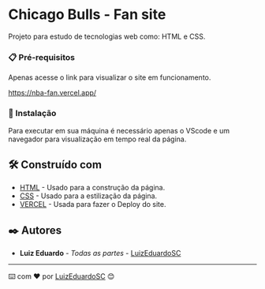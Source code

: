# Chicago Bulls - Fan site

Projeto para estudo de tecnologias web como: HTML e CSS.


### 📋 Pré-requisitos

Apenas acesse o link para visualizar o site em funcionamento.

https://nba-fan.vercel.app/


### 🔧 Instalação

Para executar em sua máquina é necessário apenas o VScode e um navegador para visualização em tempo real da página.


## 🛠️ Construído com

* [HTML](https://www.w3schools.com/html/default.asp) - Usado para a construção da página.
* [CSS](https://www.w3schools.com/css/default.asp) - Usado para a estilização da página.
* [VERCEL](https://vercel.com/) - Usada para fazer o Deploy do site.


## ✒️ Autores

* **Luiz Eduardo** - *Todas as partes* - [LuizEduardoSC](https://github.com/LuizEduardoSC)

---
⌨️ com ❤️ por [LuizEduardoSC](https://github.com/LuizEduardoSC) 😊
